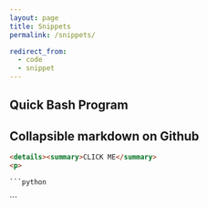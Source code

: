 ```yaml
---
layout: page
title: Snippets
permalink: /snippets/

redirect_from:
  - code
  - snippet
---
```


## Quick Bash Program
<script src="https://gist.github.com/joshspicer/d0aa8aaf88fae78625328dcdc54415e2.js"></script>

## Collapsible markdown on Github

```html
<details><summary>CLICK ME</summary>
<p>

```python


```

</p>
</details>
```
